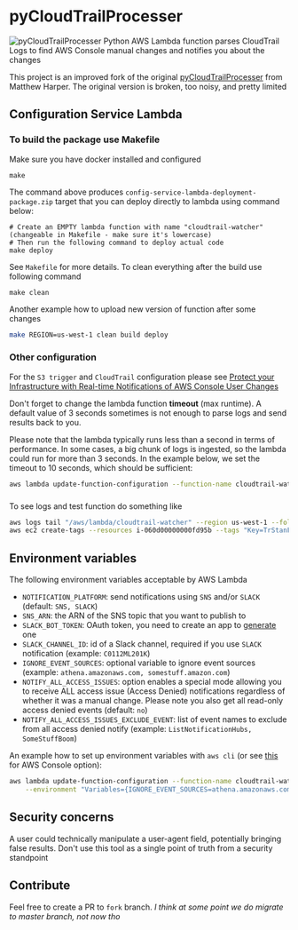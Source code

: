 # pyCloudTrailProcesser
![pyCloudTrailProcesser](https://repository-images.githubusercontent.com/626187051/9882005b-c2c1-4308-8c10-5083808b045e)
Python AWS Lambda function parses CloudTrail Logs to find AWS Console manual changes and notifies you about the changes

This project is an improved fork of the original [pyCloudTrailProcesser](https://github.com/matthew-harper/pyCloudTrailProcesser) from Matthew Harper. The original version is broken, too noisy, and pretty limited

## Configuration Service Lambda

### To build the package use Makefile
Make sure you have docker installed and configured
```shell script
make
```
The command above produces `config-service-lambda-deployment-package.zip` target that you can deploy directly to lambda using command below:
```shell script
# Create an EMPTY lambda function with name "cloudtrail-watcher" (changeable in Makefile - make sure it's lowercase)
# Then run the following command to deploy actual code
make deploy
```
See `Makefile` for more details. To clean everything after the build use following command
```shell script
make clean
```
Another example how to upload new version of function after some changes
```bash
make REGION=us-west-1 clean build deploy
```

### Other configuration
For the `S3 trigger` and `CloudTrail` configuration please see [Protect your Infrastructure with Real-time Notifications of AWS Console User Changes](https://towardsdatascience.com/protect-your-infrastructure-with-real-time-notifications-of-aws-console-user-changes-3144fd18c680)

Don't forget to change the lambda function **timeout** (max runtime).
A default value of 3 seconds sometimes is not enough to parse logs and send results back to you.

Please note that the lambda typically runs less than a second in terms of performance. In some cases, a big chunk of logs is ingested, so the lambda could run for more than 3 seconds.
In the example below, we set the timeout to 10 seconds, which should be sufficient:
```bash
aws lambda update-function-configuration --function-name cloudtrail-watcher --timeout 10
```

###
To see logs and test function do something like
```bash
aws logs tail "/aws/lambda/cloudtrail-watcher" --region us-west-1 --follow  # where "cloudtrail-watcher" is your function name
aws ec2 create-tags --resources i-060d00000000fd95b --tags "Key=TrStanFindMe,Value=$(date +%s)" --region us-east-1  # creates "write" event to notify you
```

## Environment variables
The following environment variables acceptable by AWS Lambda
* `NOTIFICATION_PLATFORM`: send notifications using `SNS` and/or `SLACK` (default: `SNS, SLACK`)
* `SNS_ARN`: the ARN of the SNS topic that you want to publish to 
* `SLACK_BOT_TOKEN`: OAuth token, you need to create an app to [generate](https://api.slack.com/enterprise/apps) one
* `SLACK_CHANNEL_ID`: id of a Slack channel, required if you use `SLACK` notification (example: `C0112ML201K`)
* `IGNORE_EVENT_SOURCES`: optional variable to ignore event sources (example: `athena.amazonaws.com, somestuff.amazon.com`)
* `NOTIFY_ALL_ACCESS_ISSUES`: option enables a special mode allowing you to receive ALL access issue (Access Denied) notifications regardless of whether it was a manual change. Please note you also get all read-only access denied events (default: `no`)
* `NOTIFY_ALL_ACCESS_ISSUES_EXCLUDE_EVENT`: list of event names to exclude from all access denied notify (example: `ListNotificationHubs, SomeStuffBoom`)

An example how to set up environment variables with `aws cli` (or see [this](https://docs.aws.amazon.com/lambda/latest/dg/configuration-envvars.html) for AWS Console option):
```bash
aws lambda update-function-configuration --function-name cloudtrail-watcher \
    --environment "Variables={IGNORE_EVENT_SOURCES=athena.amazonaws.com,NOTIFICATION_PLATFORM=SLACK,NOTIFY_ALL_ACCESS_ISSUES=yes,NOTIFY_ALL_ACCESS_ISSUES_EXCLUDE_EVENT=ListNotificationHubs,SLACK_BOT_TOKEN=xoxb-93,SLACK_CHANNEL_ID=aaaa}"
```

## Security concerns
A user could technically manipulate a user-agent field, potentially bringing false results. Don't use this tool as a single point of truth from a security standpoint

## Contribute
Feel free to create a PR to `fork` branch. *I think at some point we do migrate to master branch, not now tho*
